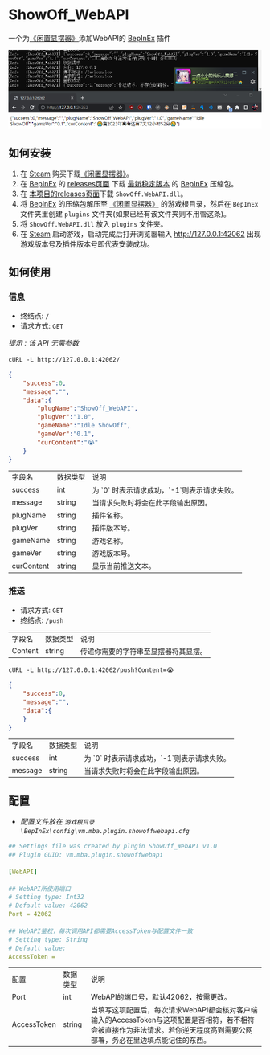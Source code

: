 # ShowOff_WebAPI
一个为[《闲置显摆器》](https://store.steampowered.com/app/2392060)添加WebAPI的 [BepInEx](https://github.com/BepInEx/BepInEx) 插件


![demo](https://raw.githubusercontent.com/VictorModi/ShowOff_WebAPI/master/demo.png)
## 如何安装
 1. 在 [Steam](https://store.steampowered.com/) 购买下载[《闲置显摆器》](https://store.steampowered.com/app/2392060)。
 2. 在 [BepInEx](https://github.com/BepInEx/BepInEx) 的 [releases页面](https://github.com/BepInEx/BepInEx/releases) 下载 [最新稳定版本](https://github.com/BepInEx/BepInEx/releases/latest) 的 [BepInEx](https://github.com/BepInEx/BepInEx) 压缩包。
 3. 在 [本项目的releases页面](https://github.com/VictorModi/releases)下载 `ShowOff.WebAPI.dll`。
 4. 将 [BeplnEx](https://github.com/BepInEx/BepInEx) 的压缩包解压至 [《闲置显摆器》](https://store.steampowered.com/app/2392060) 的游戏根目录，然后在 `BepInEx` 文件夹里创建 `plugins` 文件夹(如果已经有该文件夹则不用管这条)。
 5. 将 `ShowOff.WebAPI.dll` 放入 `plugins` 文件夹。
 6. 在 [Steam](https://store.steampowered.com/) 启动游戏，启动完成后打开浏览器输入 http://127.0.0.1:42062 出现游戏版本号及插件版本号即代表安装成功。
## 如何使用
### 信息
- 终结点: `/`
- 请求方式: `GET`

*提示 : 该 API 无需参数*

`cURL -L http://127.0.0.1:42062/`

```Json
{
    "success":0,
    "message":"",
    "data":{
        "plugName":"ShowOff_WebAPI",
        "plugVer":"1.0",
        "gameName":"Idle ShowOff",
        "gameVer":"0.1",
        "curContent":"😭"
    }
}
```
<table>
  <tr>
    <td>字段名</td>
    <td>数据类型</td>
    <td>说明</td>
  </tr>
  <tr>
    <td>success</td>
    <td>int</td>
    <td>为 `0` 时表示请求成功，`-1`则表示请求失败。</td>
  </tr>
  <tr>
    <td>message</td>
    <td>string</td>
    <td>当请求失败时将会在此字段输出原因。</td>
  </tr>
  <tr>
    <td>plugName</td>
    <td>string</td>
    <td>插件名称。</td>
  </tr>
  <tr>
    <td>plugVer</td>
    <td>string</td>
    <td>插件版本号。</td>
  </tr>
  <tr>
    <td>gameName</td>
    <td>string</td>
    <td>游戏名称。</td>
  </tr>
  <tr>
    <td>gameVer</td>
    <td>string</td>
    <td>游戏版本号。</td>
  </tr>
  <tr>
    <td>curContent</td>
    <td>string</td>
    <td>显示当前推送文本。</td>
  </tr>
</table>

### 推送
- 请求方式: `GET`
- 终结点: `/push`
<table>
  <tr>
    <td>字段名</td>
    <td>数据类型</td>
    <td>说明</td>
  </tr>
  <tr>
    <td>Content</td>
    <td>string</td>
    <td>传递你需要的字符串至显摆器将其显摆。</td>
  </tr>
</table>

`cURL -L http://127.0.0.1:42062/push?Content=😭`
```Json
{
    "success":0,
    "message":"",
    "data":{
    }
}
```
<table>
  <tr>
    <td>字段名</td>
    <td>数据类型</td>
    <td>说明</td>
  </tr>
  <tr>
    <td>success</td>
    <td>int</td>
    <td>为 `0` 时表示请求成功，`-1`则表示请求失败。</td>
  </tr>
  <tr>
    <td>message</td>
    <td>string</td>
    <td>当请求失败时将会在此字段输出原因。</td>
  </tr>
</table>

## 配置
 - *配置文件放在 `游戏根目录\BepInEx\config\vm.mba.plugin.showoffwebapi.cfg`*
 <!-- 这里我填yaml是瞎写的 不用管 这个应该不是yaml吧 -->
```yaml
## Settings file was created by plugin ShowOff_WebAPI v1.0
## Plugin GUID: vm.mba.plugin.showoffwebapi

[WebAPI]

## WebAPI所使用端口
# Setting type: Int32
# Default value: 42062
Port = 42062

## WebAPI鉴权，每次调用API都需要AccessToken与配置文件一致
# Setting type: String
# Default value: 
AccessToken = 
```
<table>
  <tr>
    <td>配置</td>
    <td>数据类型</td>
    <td>说明</td>
  </tr>
  <tr>
    <td>Port</td>
    <td>int</td>
    <td>WebAPI的端口号，默认42062，按需更改。</td>
  </tr>
  <tr>
    <td>AccessToken</td>
    <td>string</td>
    <td>当填写这项配置后，每次请求WebAPI都会核对客户端输入的AccessToken与这项配置是否相符，若不相符会被直接作为非法请求。若你逆天程度高到需要公网部署，务必在里边填点能记住的东西。</td>
  </tr>
</table>
